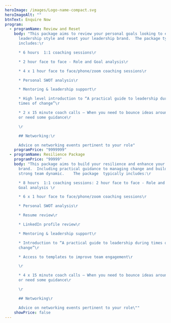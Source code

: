 ```yaml
---
heroImage: /images/Logo-name-compact.svg
heroImageAlt: ""
btnText: Enquire Now
program:
  - programName: Review and Reset
    body: "This package aims to review your personal goals looking to enhance your
      leadership style and reset your leadership brand.  The package typically
      includes:\r

      * 6 hours  1:1 coaching sessions\r

      * 2 hour face to face - Role and Goal analysis\r

      * 4 x 1 hour face to face/phone/zoom coaching sessions\r

      * Personal SWOT analysis\r

      * Mentoring & leadership support\r

      * High level introduction to “A practical guide to leadership during
      times of change”\r

      * 2 x 15 minute coach calls – When you need to bounce ideas around
      or need some guidance\r

      \r

      ## Networking:\r

      Advice on networking events pertinent to your role"
    programPrice: "9999999"
  - programName: Resilience Package
    programPrice: "99999"
    body: "This package aims to build your resilience and enhance your leadership
      brand.  Including practical guidance to managing change and building a
      strong team dynamic.    The package  typically includes:\r

      * 8 hours  1:1 coaching sessions: 2 hour face to face - Role and
      Goal analysis \r

      * 6 x 1 hour face to face/phone/zoom coaching sessions\r

      * Personal SWOT analysis\r

      * Resume review\r

      * LinkedIn profile review\r

      * Mentoring & leadership support\r

      * Introduction to “A practical guide to leadership during times of
      change”\r

      * Access to templates to improve team engagement\r

      \r

      * 4 x 15 minute coach calls – When you need to bounce ideas around
      or need some guidance\r

      \r

      ## Networking\r

      Advice on networking events pertinent to your role\""
    showPrice: false
---
```

